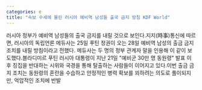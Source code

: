 ```yaml
---
categories: e
title: "속보 수세에 몰린 러시아 예비역 남성들 출국 금지 방침 KDF World"
---
```

러시아 정부가 예비역 남성들의 출국 금지를 내릴 것으로 보인다.지지(時事)통신에 따르면, 러시아의 독립언론 메듀사는 25일 푸틴 정권이 오는 28일 예비역 남성의 출금 금지 조치를 내릴 방침이라고 전했다. 메듀사는 두 명의 정부 관계자 말을 인용해 이 같이 보도했다.블라디미르 푸틴 러시아 대통령이 지난 21일 "예비군 30만 명 동원령" 발표 이후 징집을 반대하는 시위와 국경을 통해 탈출하는 사람들이 이어지고 있다.이번 출금 금지 조치는 동원령의 혼란을 수습하고 안정적인 병력 확보를 꾀하려는 의도로 풀이되지만, 억압적인 조치에 반발